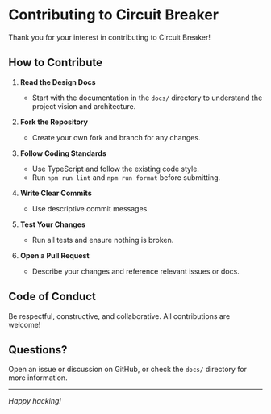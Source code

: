 # Contributing to Circuit Breaker

Thank you for your interest in contributing to Circuit Breaker!

## How to Contribute

1. **Read the Design Docs**
   - Start with the documentation in the `docs/` directory to understand the project vision and architecture.

2. **Fork the Repository**
   - Create your own fork and branch for any changes.

3. **Follow Coding Standards**
   - Use TypeScript and follow the existing code style.
   - Run `npm run lint` and `npm run format` before submitting.

4. **Write Clear Commits**
   - Use descriptive commit messages.

5. **Test Your Changes**
   - Run all tests and ensure nothing is broken.

6. **Open a Pull Request**
   - Describe your changes and reference relevant issues or docs.

## Code of Conduct

Be respectful, constructive, and collaborative. All contributions are welcome!

## Questions?

Open an issue or discussion on GitHub, or check the `docs/` directory for more information.

---

*Happy hacking!* 